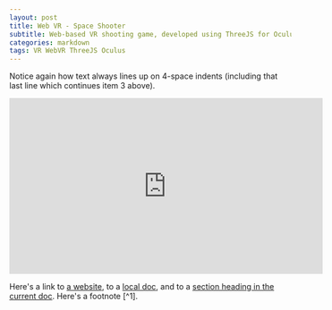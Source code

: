 ```yaml
---
layout: post
title: Web VR - Space Shooter
subtitle: Web-based VR shooting game, developed using ThreeJS for Oculus
categories: markdown
tags: VR WebVR ThreeJS Oculus
---
```


Notice again how text always lines up on 4-space indents (including
that last line which continues item 3 above).

<iframe width="560" height="315" src="https://www.youtube.com/embed/0__Hm_XfjKU" title="YouTube video player" frameborder="0" allow="accelerometer; autoplay; clipboard-write; encrypted-media; gyroscope; picture-in-picture" allowfullscreen></iframe>

Here's a link to [a website](http://foo.bar), to a [local
doc](local-doc.html), and to a [section heading in the current
doc](#an-h2-header). Here's a footnote [^1].
